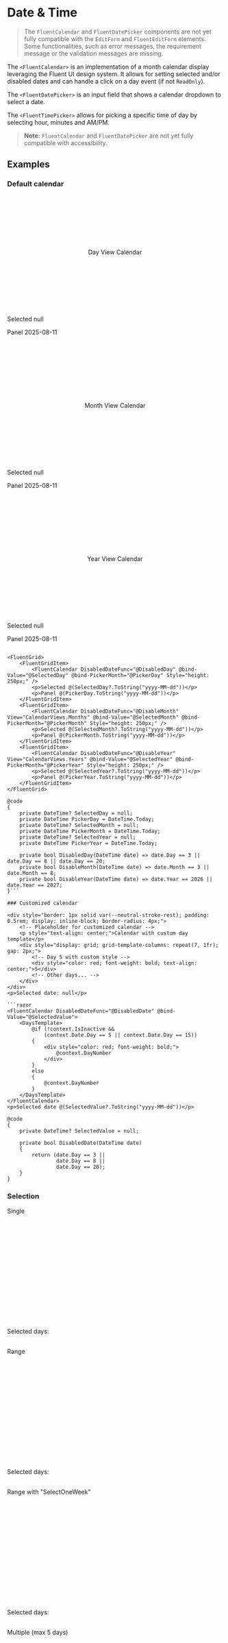 # Date & Time

> The `FluentCalendar` and `FluentDatePicker` components are not yet fully compatible with the `EditForm` and `FluentEditForm` elements. Some functionalities, such as error messages, the requirement message or the validation messages are missing.

The `<FluentCalendar>` is an implementation of a month calendar display leveraging the Fluent UI design system. It allows for setting selected and/or disabled dates and can handle a click on a day event (if not `ReadOnly`).

The `<FluentDatePicker>` is an input field that shows a calendar dropdown to select a date.

The `<FluentTimePicker>` allows for picking a specific time of day by selecting hour, minutes and AM/PM.

> **Note:** `FluentCalendar` and `FluentDatePicker` are not yet fully compatible with accessibility.

## Examples

### Default calendar

<div style="display: grid; grid-template-columns: repeat(auto-fit, minmax(250px, 1fr)); gap: 1rem;">
    <div>
        <!-- Day view placeholder -->
        <div style="border: 1px solid var(--neutral-stroke-rest); height: 250px; padding: 0.5rem; display: flex; align-items: center; justify-content: center; border-radius: 4px;">Day View Calendar</div>
        <p>Selected null</p>
        <p>Panel 2025-08-11</p>
    </div>
    <div>
        <!-- Month view placeholder -->
        <div style="border: 1px solid var(--neutral-stroke-rest); height: 250px; padding: 0.5rem; display: flex; align-items: center; justify-content: center; border-radius: 4px;">Month View Calendar</div>
        <p>Selected null</p>
        <p>Panel 2025-08-11</p>
    </div>
    <div>
        <!-- Year view placeholder -->
        <div style="border: 1px solid var(--neutral-stroke-rest); height: 250px; padding: 0.5rem; display: flex; align-items: center; justify-content: center; border-radius: 4px;">Year View Calendar</div>
        <p>Selected null</p>
        <p>Panel 2025-08-11</p>
    </div>
</div>

```razor
<FluentGrid>
    <FluentGridItem>
        <FluentCalendar DisabledDateFunc="@DisabledDay" @bind-Value="@SelectedDay" @bind-PickerMonth="@PickerDay" Style="height: 250px;" />
        <p>Selected @(SelectedDay?.ToString("yyyy-MM-dd"))</p>
        <p>Panel @(PickerDay.ToString("yyyy-MM-dd"))</p>
    </FluentGridItem>
    <FluentGridItem>
        <FluentCalendar DisabledDateFunc="@DisableMonth" View="CalendarViews.Months" @bind-Value="@SelectedMonth" @bind-PickerMonth="@PickerMonth" Style="height: 250px;" />
        <p>Selected @(SelectedMonth?.ToString("yyyy-MM-dd"))</p>
        <p>Panel @(PickerMonth.ToString("yyyy-MM-dd"))</p>
    </FluentGridItem>
    <FluentGridItem>
        <FluentCalendar DisabledDateFunc="@DisableYear" View="CalendarViews.Years" @bind-Value="@SelectedYear" @bind-PickerMonth="@PickerYear" Style="height: 250px;" />
        <p>Selected @(SelectedYear?.ToString("yyyy-MM-dd"))</p>
        <p>Panel @(PickerYear.ToString("yyyy-MM-dd"))</p>
    </FluentGridItem>
</FluentGrid>

@code
{
    private DateTime? SelectedDay = null;
    private DateTime PickerDay = DateTime.Today;
    private DateTime? SelectedMonth = null;
    private DateTime PickerMonth = DateTime.Today;
    private DateTime? SelectedYear = null;
    private DateTime PickerYear = DateTime.Today;

    private bool DisabledDay(DateTime date) => date.Day == 3 || date.Day == 8 || date.Day == 20;
    private bool DisableMonth(DateTime date) => date.Month == 3 || date.Month == 8;
    private bool DisableYear(DateTime date) => date.Year == 2026 || date.Year == 2027;
}```

### Customized calendar

<div style="border: 1px solid var(--neutral-stroke-rest); padding: 0.5rem; display: inline-block; border-radius: 4px;">
    <!-- Placeholder for customized calendar -->
    <p style="text-align: center;">Calendar with custom day template</p>
    <div style="display: grid; grid-template-columns: repeat(7, 1fr); gap: 2px;">
        <!-- Day 5 with custom style -->
        <div style="color: red; font-weight: bold; text-align: center;">5</div>
        <!-- Other days... -->
    </div>
</div>
<p>Selected date: null</p>

```razor
<FluentCalendar DisabledDateFunc="@DisabledDate" @bind-Value="@SelectedValue">
    <DaysTemplate>
        @if (!context.IsInactive &&
            (context.Date.Day == 5 || context.Date.Day == 15))
        {
            <div style="color: red; font-weight: bold;">
                @context.DayNumber
            </div>
        }
        else
        {
            @context.DayNumber
        }
    </DaysTemplate>
</FluentCalendar>
<p>Selected date @(SelectedValue?.ToString("yyyy-MM-dd"))</p>

@code
{
    private DateTime? SelectedValue = null;

    private bool DisabledDate(DateTime date) 
    {
        return (date.Day == 3 ||
                date.Day == 8 ||
                date.Day == 20);
    }
}
```

### Selection

<div style="display: grid; grid-template-columns: repeat(auto-fit, minmax(250px, 1fr)); gap: 1rem;">
    <div>
        <label>Single</label>
        <div style="border: 1px solid var(--neutral-stroke-rest); height: 250px; border-radius: 4px;"></div>
        <p>Selected days:</p>
    </div>
    <div>
        <label>Range</label>
        <div style="border: 1px solid var(--neutral-stroke-rest); height: 250px; border-radius: 4px;"></div>
        <p>Selected days:</p>
    </div>
    <div>
        <label>Range with "SelectOneWeek"</label>
        <div style="border: 1px solid var(--neutral-stroke-rest); height: 250px; border-radius: 4px;"></div>
        <p>Selected days:</p>
    </div>
    <div>
        <label>Multiple (max 5 days)</label>
        <div style="border: 1px solid var(--neutral-stroke-rest); height: 250px; border-radius: 4px;"></div>
        <p>Selected days:</p>
    </div>
    <div>
        <label>Multiple with "Select3Days"</label>
        <div style="border: 1px solid var(--neutral-stroke-rest); height: 250px; border-radius: 4px;"></div>
        <p>Selected days:</p>
    </div>
</div>

```razor
@using Microsoft.FluentUI.AspNetCore.Components.Extensions

<FluentGrid>
    @* SelectMode: Single *@
    <FluentGridItem>
        <FluentLabel>Single</FluentLabel>
        <FluentCalendar DisabledDateFunc="@DisabledDay"
                        @bind-Value="@SelectedDay"
                        SelectMode="CalendarSelectMode.Single" />
        <p>Selected days: @SelectedDay?.ToShortDateString()</p>
    </FluentGridItem>

    @* SelectMode: Range *@
    <FluentGridItem>
        <FluentLabel>Range</FluentLabel>
        <FluentCalendar DisabledDateFunc="@DisabledDay"
                        @bind-SelectedDates="@SelectedRange"
                        SelectMode="CalendarSelectMode.Range" />
        <p>Selected days: @DisplaySelectedDays(SelectedRange)</p>
    </FluentGridItem>

    @* SelectMode: Range + SelectDatesHover *@
    <FluentGridItem>
        <FluentLabel>Range with "SelectOneWeek"</FluentLabel>
        <FluentCalendar DisabledDateFunc="@DisabledDay"
                        @bind-SelectedDates="@SelectedRangeCustomized"
                        SelectDatesHover="@SelectOneWeek"
                        SelectMode="CalendarSelectMode.Range" />
        <p>Selected days: @DisplaySelectedDays(SelectedRangeCustomized)</p>
    </FluentGridItem>

    @* SelectMode: Multiple + Validation *@
    <FluentGridItem>
        <FluentLabel>Multiple (max 5 days)</FluentLabel>
        <FluentCalendar DisabledDateFunc="@DisabledDay"
                        @bind-SelectedDates="@SelectedDays"
                        @bind-SelectedDates:after="@ValidateSelectedDays"
                        SelectMode="CalendarSelectMode.Multiple" />
        <FluentMessageBar Visible="@DisplayError" Intent="MessageIntent.Error" Style="width: 230px;">
            You can select a maximum of 5 days. Delete a day to select a new one.
        </FluentMessageBar>
        <p>Selected days: @DisplaySelectedDays(SelectedDays)</p>
    </FluentGridItem>

    @* SelectMode: Multiple + SelectDatesHover *@
    <FluentGridItem>
        <FluentLabel>Multiple with "Select3Days"</FluentLabel>
        <FluentCalendar DisabledDateFunc="@DisabledDay"
                        @bind-SelectedDates="@SelectedDaysCustomized"
                        SelectDatesHover="@Select3Days"
                        SelectMode="CalendarSelectMode.Multiple" />
        <p>Selected days: @DisplaySelectedDays(SelectedDaysCustomized)</p>
    </FluentGridItem>
</FluentGrid>

@code
{
    private DateTime? SelectedDay = null;
    private IEnumerable<DateTime> SelectedRange = new List<DateTime>();
    private IEnumerable<DateTime> SelectedRangeCustomized = new List<DateTime>();
    private IEnumerable<DateTime> SelectedDays = new List<DateTime>();
    private IEnumerable<DateTime> SelectedDaysCustomized = new List<DateTime>();
    private bool DisplayError = false;

    // Disable all days with the day number 3, 8, and 20.
    private bool DisabledDay(DateTime date) => date.Day == 3 || date.Day == 8 || date.Day == 20;

    // Display an error when the number of selected days is more than 5.
    private void ValidateSelectedDays()
    {
        if (SelectedDays.Count() > 5)
        {
            SelectedDays = SelectedDays.Except(new[] { SelectedDays.Last() });
            DisplayError = true;
        }
        else
        {
            DisplayError = false;
        }
    }

    // Always select the full week, containing the "clicked" day.
    private IEnumerable<DateTime> SelectOneWeek(DateTime date)
    {
        return new[] { date.StartOfWeek(), date.StartOfWeek().AddDays(6) };
    }

    // Always select 3 days, from the "clicked" day.
    private IEnumerable<DateTime> Select3Days(DateTime date)
    {
        return Enumerable.Range(0, 3).Select(i => date.AddDays(i));
    }

    // Display the selected days in a list.
    private RenderFragment DisplaySelectedDays(IEnumerable<DateTime> days) => builder =>
    {
        builder.OpenElement(0, "ul");
        foreach (var day in days)
        {
            builder.OpenElement(1, "li");
            builder.AddContent(2, day.ToShortDateString());
            builder.CloseElement();
        }
        builder.CloseElement();
    };
}
```

### Culture

<div style="display: grid; grid-template-columns: repeat(auto-fit, minmax(250px, 1fr)); gap: 1rem;">
    <div>
        <label>Select Culture</label>
        <div style="border: 1px solid var(--neutral-stroke-rest); padding: 8px; border-radius: 4px;">Persian (Iran) - fa-IR</div>
        <div style="border: 1px solid var(--neutral-stroke-rest); height: 250px; border-radius: 4px; margin-top: 1rem;"></div>
        <p>Selected date: null</p>
    </div>
    <div>
        <div style="border: 1px solid var(--neutral-stroke-rest); height: 250px; border-radius: 4px; margin-top: 56px;"></div>
    </div>
</div>

```razor
@using System.Globalization

<FluentGrid>
    <FluentGridItem>
        <FluentAutocomplete TOption="CultureInfo"
                            AutoComplete="off"
                            Label="Select Culture"
                            Width="250px"
                            OnOptionsSearch="OnSearch"
                            Placeholder="Select countries"
                            MaximumOptionsSearch="int.MaxValue"
                            MaximumSelectedOptions="1"
                            Virtualize="true"
                            OptionText="@(item => $"{item.DisplayName} - {item.Name}")"
                            @bind-SelectedOptions="@_selectedCultures" />

        <FluentCalendar Culture="SelectedCulture" @bind-Value="@_selectedValue">
        </FluentCalendar>
        <p>Selected date @(_selectedValue?.ToString("yyyy-MM-dd"))</p>
    </FluentGridItem>
    <FluentGridItem>
        <FluentCalendar @bind-Value="@_selectedValue" Style="margin-top: 56px"  />
    </FluentGridItem>
</FluentGrid>

@code
{
    private DateTime? _selectedValue = null;
    private IEnumerable<CultureInfo> _selectedCultures = [new CultureInfo("fa-IR")];
    private CultureInfo[] Cultures = CultureInfo.GetCultures(CultureTypes.AllCultures);
    private CultureInfo SelectedCulture => _selectedCultures.FirstOrDefault() ?? CultureInfo.CurrentCulture;

    private void OnSearch(OptionsSearchEventArgs<CultureInfo> e)
    {
        e.Items = Cultures.Where(culture =>
            culture.Name.Contains(e.Text, StringComparison.OrdinalIgnoreCase) ||
            culture.DisplayName.Contains(e.Text, StringComparison.OrdinalIgnoreCase));
    }
}
```

### ReadOnly calendar with 2-digits and using French Culture

<div style="border: 1px solid var(--neutral-stroke-rest); padding: 0.5rem; display: inline-block; border-radius: 4px;">
    <!-- Placeholder for French readonly calendar -->
    <p style="text-align: center;">août 2025</p>
    <div style="display: grid; grid-template-columns: repeat(7, 1fr); gap: 2px; text-align: center;">
        <span>lu</span><span>ma</span><span>me</span><span>je</span><span>ve</span><span>sa</span><span>di</span>
        <!-- Days here -->
        <span>01</span><span>02</span> <!-- etc. -->
    </div>
</div>

```razor
<FluentCalendar ReadOnly DayFormat="DayFormat.TwoDigit" Culture="@(System.Globalization.CultureInfo.GetCultureInfo("fr-FR"))" />
```

### Default Date Picker

<div>
    <label>Meeting date</label>
    <div style="border: 1px solid var(--neutral-stroke-rest); padding: 8px; border-radius: 4px; width: 200px;">8/11/2025</div>
</div>

```razor
<FluentDatePicker @bind-Value="SelectedDate" Label="Meeting date" />
```

### Default Time Picker

<div style="display: flex; flex-direction: column; gap: 1rem;">
    <div>
        <label>Meeting time:</label>
        <div style="border: 1px solid var(--neutral-stroke-rest); padding: 8px; border-radius: 4px; width: 150px;">--:-- --</div>
    </div>
    <div>
        <label>With seconds:</label>
        <div style="border: 1px solid var(--neutral-stroke-rest); padding: 8px; border-radius: 4px; width: 150px;">--:--:-- --</div>
    </div>
    <p>Selected Time:</p>
</div>

```razor
<FluentTimePicker @bind-Value="@SelectedValue" Label="Meeting time:" />
<FluentTimePicker @bind-Value="@SelectedValue" Label="With seconds:" TimeDisplay="@TimeDisplay.HourMinuteSeconds" />

<p>Selected Time: @(SelectedValue?.ToString("HH:mm:ss"))</p>

@code
{
    private DateTime? SelectedValue = null;
}
```

### DateOnly, TimeOnly bindings

By design, the `DatePicker` component uses a `Value` property of type `DateTime?`. To facilitate binding to a `DateOnly` type, you can use the `ToDateTime` and `ToDateOnly` extension methods.

If your variable is of type `Nullable<DateTime>`, you can continue to use `@bind-Value`. For other types, you must use the `Value="..."` and `ValueChanged="..."` syntax.

**Example**
```razor
<FluentDatePicker Value="@MyDate.ToDateTime()"
                  ValueChanged="@(e => MyDate = e.ToDateOnly())" />
@code {
    private DateOnly MyDate = DateOnly.FromDateTime(DateTime.Today);
}
```

### Conversion examples

<div style="display: flex; flex-direction: column; gap: 1rem;">
    <div>
        <!-- Placeholder for components -->
        <span style="display: inline-block; width: 150px; border: 1px solid var(--neutral-stroke-rest); padding: 8px; border-radius: 4px;">DatePicker</span>
        <span style="display: inline-block; width: 100px; border: 1px solid var(--neutral-stroke-rest); padding: 8px; border-radius: 4px;">TimePicker</span>
        <b>Date:</b> 2025-08-11 <b>Time:</b> 10:30
    </div>
    <!-- more rows -->
</div>

```razor
<!-- Default usage -->
<FluentDatePicker @bind-Value="@MyDate0" />
<FluentTimePicker @bind-Value="@MyTime0" />
<b>Date:</b> @(MyDate0?.ToString("yyyy-MM-dd"))
<b>Time:</b> @(MyTime0?.ToString("HH:mm"))
<br />

<!-- Using conversion methods -->
<FluentDatePicker Value="@MyDate1" ValueChanged="@(e => MyDate1 = e.ToDateTime())" />
<FluentTimePicker Value="@MyTime1" ValueChanged="@(e => MyTime1 = e.ToDateTime())" />
<b>Date:</b> @(MyDate1.ToString("yyyy-MM-dd"))
<b>Time:</b> @(MyTime1.ToString("HH:mm"))
<br />

<FluentDatePicker Value="@MyDate2.ToDateTimeNullable()" ValueChanged="@(e => MyDate2 = e.ToDateOnlyNullable())" />
<FluentTimePicker Value="@MyTime2.ToDateTimeNullable()" ValueChanged="@(e => MyTime2 = e.ToTimeOnlyNullable())" />
<b>Date:</b> @(MyDate2?.ToString("yyyy-MM-dd"))
<b>Time:</b> @(MyTime2?.ToString("HH:mm"))
<br />

<FluentDatePicker Value="@MyDate3.ToDateTime()" ValueChanged="@(e => MyDate3 = e.ToDateOnly())" />
<FluentTimePicker Value="@MyTime3.ToDateTime()" ValueChanged="@(e => MyTime3 = e.ToTimeOnly())" />
<b>Date:</b> @(MyDate3.ToString("yyyy-MM-dd"))
<b>Time:</b> @(MyTime3.ToString("HH:mm"))
<br />

@code
{
    private DateTime? MyDate0 = DateTime.Now;
    private DateTime MyDate1 = DateTime.Now;
    private DateOnly? MyDate2 = DateOnly.FromDateTime(DateTime.Now);
    private DateOnly MyDate3 = DateOnly.FromDateTime(DateTime.Now);

    private DateTime? MyTime0 = DateTime.Now;
    private DateTime MyTime1 = DateTime.Now;
    private TimeOnly? MyTime2 = TimeOnly.FromDateTime(DateTime.Now);
    private TimeOnly MyTime3 = TimeOnly.FromDateTime(DateTime.Now);
}
```

### ToTimeAgo() method
An extension method `ToTimeAgo(TimeSpan delay)` returns a string with one of these samples, depending on the delay.
*   Just now
*   25 seconds ago
*   14 minutes ago
*   9 hours ago
*   1 day ago
*   5 days ago
*   6 months ago
*   2 years ago

## Documentation

### FluentCalendar Class
Inherits from `FluentCalendarBase`.

#### Parameters
| Parameter | Type | Default | Description |
| --- | --- | --- | --- |
| **AnimatePeriodChanges** | `bool?` | Varies | Enables animation for period changes. Default is true for Months view, false for Days/Years. |
| **Culture** | `CultureInfo` | `CurrentCulture` | Sets the culture for localization. |
| **DayFormat** | `DayFormat?` | `Numeric` | Sets the display style for the day number. |
| **DaysTemplate** | `RenderFragment<FluentCalendarDay>` | | Defines a custom template for day cells. |
| **DisabledDateFunc** | `Func<DateTime, bool>?`| | A function to determine if a date should be disabled. |
| **PickerMonth** | `DateTime` | `Today` | The month currently displayed in the picker. Two-way bindable. |
| **ReadOnly** | `bool` | `False` | When true, the user cannot change the date. |
| **SelectDatesHover** | `Func<DateTime, IEnumerable<DateTime>>` | | A function that returns a range of dates to highlight on hover. |
| **SelectedDates** | `IEnumerable<DateTime>` | `[]` | The list of selected dates for `Range` or `Multiple` modes. |
| **SelectMode** | `CalendarSelectMode` | `Single` | Defines the selection behavior (`Single`, `Range`, `Multiple`). |
| **Value** | `DateTime?` | `null` | The single selected date. Use with `@bind-Value`. |
| **View** | `CalendarViews` | `Days` | Defines the initial view of the calendar (`Days`, `Months`, `Years`). |

#### EventCallbacks
| EventCallback | Type | Description |
| --- | --- | --- |
| **PickerMonthChanged** | `EventCallback<DateTime>` | Fired when the displayed month changes. |
| **SelectedDatesChanged** | `EventCallback<IEnumerable<DateTime>>` | Fired when the `SelectedDates` collection changes. |
| **ValueChanged** | `EventCallback<DateTime?>` | Fired when the `Value` changes. |

### FluentDatePicker Class
Inherits from `FluentCalendarBase`.

#### Parameters
| Parameter | Type | Default | Description |
| --- | --- | --- | --- |
| **Appearance** | `FluentInputAppearance` | `Outline` | Defines the visual appearance of the input. |
| **Label** | `string?` | | The text label for the input. |
| **Opened** | `bool` | `False` | Indicates if the calendar pop-up is open. |
| **Placeholder** | `string?` | | The placeholder text for the input field. |
| **PopupHorizontalPosition**| `HorizontalPosition?`| | Sets the horizontal position of the pop-up. |
| **Value** | `DateTime?` | `null` | The selected date. Use with `@bind-Value`. |

#### EventCallbacks
| EventCallback | Type | Description |
| --- | --- | --- |
| **OnCalendarOpen** | `EventCallback<bool>` | Raised when the calendar pop-up is opened or closed. |
| **OnDoubleClick** | `EventCallback<MouseEventArgs>`| Raised when the user double-clicks on the date picker. |
| **ValueChanged** | `EventCallback<DateTime?>` | Fired when the `Value` changes. |

### FluentTimePicker Class
Inherits from `FluentInputBase<>`.

#### Parameters
| Parameter | Type | Default | Description |
| --- | --- | --- | --- |
| **Appearance** | `FluentInputAppearance` | `Outline` | Gets or sets the visual design of the input. |
| **Label** | `string?` | | The text label for the input. |
| **TimeDisplay** | `TimeDisplay` | `HourMinute` | Sets the time format (`HourMinute` or `HourMinuteSeconds`). |
| **Value** | `DateTime?` | `null` | The selected time. Use with `@bind-value`. |

#### EventCallbacks
| EventCallback | Type | Description |
| --- | --- | --- |
| **ValueChanged** | `EventCallback<DateTime?>` | Fired when the `Value` changes. |